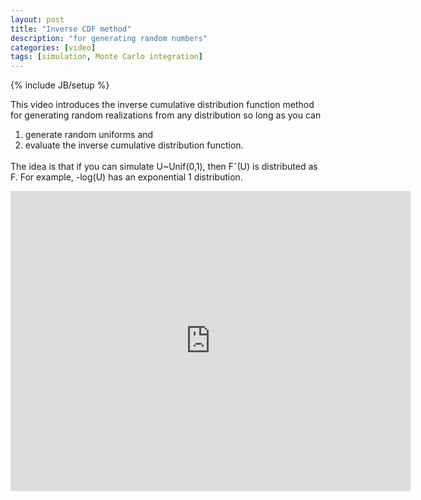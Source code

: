 ```yaml
---
layout: post
title: "Inverse CDF method"
description: "for generating random numbers"
categories: [video]
tags: [simulation, Monte Carlo integration]
---
```

{% include JB/setup %}

This video introduces the inverse cumulative distribution function method for generating random realizations from any distribution so long as you can

1. generate random uniforms and
2. evaluate the inverse cumulative distribution function.

The idea is that if you can simulate U~Unif(0,1), then F<sup>-</sup>(U) is distributed as F. For example, -log(U) has an exponential 1 distribution. 

<iframe width="640" height="480" src="http://www.youtube.com/embed/TR0biDues7k" frameborder="0" allowfullscreen></iframe>

